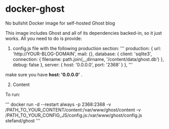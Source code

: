 # docker-ghost
No bullshit Docker image for self-hosted Ghost blog

This image includes Ghost and all of its dependencies backed-in, so it just works. All you need to do is provide:

1) config.js file with the following production section:
'''
production: {
        url: 'http://YOUR-BLOG-DOMAIN',
        mail: {},
        database: {
            client: 'sqlite3',
            connection: {
                filename: path.join(__dirname, '/content/data/ghost.db')
            },
            debug: false
        },
        server: {
            host: '0.0.0.0',
            port: '2368'
        }
    },
'''

make sure you have **host: '0.0.0.0'** .

2) Content

To run:

'''
docker run -d --restart always -p 2368:2368 -v /PATH_TO_YOUR_CONTENT/content:/var/www/ghost/content -v /PATH_TO_YOUR_CONFIG_JS/config.js:/var/www/ghost/config.js stefand/ghost
'''
